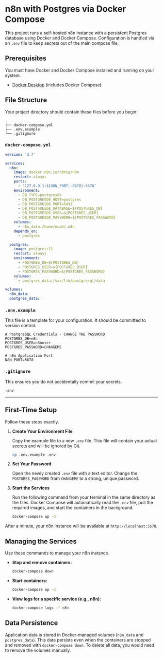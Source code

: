# n8n with Postgres via Docker Compose

This project runs a self-hosted n8n instance with a persistent Postgres database using Docker and Docker Compose. Configuration is handled via an `.env` file to keep secrets out of the main compose file.

## Prerequisites

You must have Docker and Docker Compose installed and running on your system.

  - [Docker Desktop](https://www.docker.com/products/docker-desktop/) (includes Docker Compose)

## File Structure

Your project directory should contain these files before you begin:

```
.
├── docker-compose.yml
├── .env.example
└── .gitignore
```

### `docker-compose.yml`

```yaml
version: '3.7'

services:
  n8n:
    image: docker.n8n.io/n8nio/n8n
    restart: always
    ports:
      - "127.0.0.1:${N8N_PORT:-5678}:5678"
    environment:
      - DB_TYPE=postgresdb
      - DB_POSTGRESDB_HOST=postgres
      - DB_POSTGRESDB_PORT=5432
      - DB_POSTGRESDB_DATABASE=${POSTGRES_DB}
      - DB_POSTGRESDB_USER=${POSTGRES_USER}
      - DB_POSTGRESDB_PASSWORD=${POSTGRES_PASSWORD}
    volumes:
      - n8n_data:/home/node/.n8n
    depends_on:
      - postgres

  postgres:
    image: postgres:11
    restart: always
    environment:
      - POSTGRES_DB=${POSTGRES_DB}
      - POSTGRES_USER=${POSTGRES_USER}
      - POSTGRES_PASSWORD=${POSTGRES_PASSWORD}
    volumes:
      - postgres_data:/var/lib/postgresql/data

volumes:
  n8n_data:
  postgres_data:

```

### `.env.example`

This file is a template for your configuration. It should be committed to version control.

```env
# PostgreSQL Credentials - CHANGE THE PASSWORD
POSTGRES_DB=n8n
POSTGRES_USER=n8nuser
POSTGRES_PASSWORD=CHANGEME

# n8n Application Port
N8N_PORT=5678
```

### `.gitignore`

This ensures you do not accidentally commit your secrets.

```
.env
```

-----

## First-Time Setup

Follow these steps exactly.

1.  **Create Your Environment File**

    Copy the example file to a new `.env` file. This file will contain your actual secrets and will be ignored by Git.

    ```bash
    cp .env.example .env
    ```

2.  **Set Your Password**

    Open the newly created `.env` file with a text editor. Change the `POSTGRES_PASSWORD` from `CHANGEME` to a strong, unique password.

3.  **Start the Services**

    Run the following command from your terminal in the same directory as the files. Docker Compose will automatically read the `.env` file, pull the required images, and start the containers in the background.

    ```bash
    docker-compose up -d
    ```

After a minute, your n8n instance will be available at `http://localhost:5678`.

## Managing the Services

Use these commands to manage your n8n instance.

  - **Stop and remove containers:**

    ```bash
    docker-compose down
    ```

  - **Start containers:**

    ```bash
    docker-compose up -d
    ```

  - **View logs for a specific service (e.g., n8n):**

    ```bash
    docker-compose logs -f n8n
    ```
    
## Data Persistence

Application data is stored in Docker-managed volumes (`n8n_data` and `postgres_data`). This data persists even when the containers are stopped and removed with `docker-compose down`. To delete all data, you would need to remove the volumes manually.
